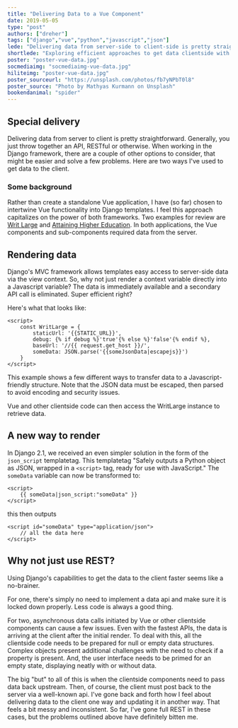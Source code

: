 ```yaml
---
title: "Delivering Data to a Vue Component"
date: 2019-05-05
type: "post"
authors: ["dreher"]
tags: ["django","vue","python","javascript","json"]
lede: "Delivering data from server-side to client-side is pretty straightforward. Generally, you just throw together an API, RESTful or otherwise. When working in the Django framework, there are a couple of other options to consider, that might be easier and solve a few problems."
shortlede: "Exploring efficient approaches to get data clientside with Django and Vue."
poster: "poster-vue-data.jpg"
socmediaimg: "socmediaimg-vue-data.jpg"
hiliteimg: "poster-vue-data.jpg"
poster_sourceurl: "https://unsplash.com/photos/fb7yNPbT0l8"
poster_source: "Photo by Mathyas Kurmann on Unsplash"
bookendanimal: "spider"
---
```


## Special delivery

Delivering data from server to client is pretty straightforward. Generally, you just throw together an API, RESTful or otherwise. When working in the Django framework, there are a couple of other options to consider, that might be easier and solve a few problems. Here are two ways I've used to get data to the client.

### Some background

Rather than create a standalone Vue application, I have (so far) chosen to intertwine Vue functionality into Django templates. I feel this approach capitalizes on the power of both frameworks. Two examples for review are [Writ Large](https://github.com/ccnmtl/writlarge) and [Attaining Higher Education](https://github.com/ccnmtl/ahemap). In both applications, the Vue components and sub-components required data from the server.

## Rendering data

Django's MVC framework allows templates easy access to server-side data via the view context. So, why not just render a context variable directly into a Javascript variable? The data is immediately available and a secondary API call is eliminated. Super efficient right?

Here's what that looks like:

    <script>
        const WritLarge = {
            staticUrl: '{{STATIC_URL}}',
            debug: {% if debug %}'true'{% else %}'false'{% endif %},
            baseUrl: '//{{ request.get_host }}/',
            someData: JSON.parse('{{someJsonData|escapejs}}')
        }
    </script>

This example shows a few different ways to transfer data to a Javascript-friendly structure. Note that the JSON data must be escaped, then parsed to avoid encoding and security issues.

Vue and other clientside code can then access the WritLarge instance to retrieve data.

## A new way to render

In Django 2.1, we received an even simpler solution in the form of the `json_script` templatetag. This templatetag "Safely outputs a Python object as JSON, wrapped in a `<script>` tag, ready for use with JavaScript." The `someData` variable can now be transformed to:

    <script>
        {{ someData|json_script:"someData" }}
    </script>

this then outputs

    <script id="someData" type="application/json">
        // all the data here
    </script>


## Why not just use REST?

Using Django's capabilities to get the data to the client faster seems like a no-brainer.

For one, there's simply no need to implement a data api and make sure it is locked down properly. Less code is always a good thing.

For two, asynchronous data calls initiated by Vue or other clientside components can cause a few issues. Even with the fastest APIs, the data is arriving at the client after the initial render. To deal with this, all the clientside code needs to be prepared for null or empty data structures. Complex objects present additional challenges with the need to check if a property is present. And, the user interface needs to be primed for an empty state, displaying neatly with or without data. 

The big "but" to all of this is when the clientside components need to pass data back upstream. Then, of course, the client must post back to the server via a well-known api. I've gone back and forth how I feel about delivering data to the client one way and updating it in another way. That feels a bit messy and inconsistent. So far, I've gone full REST in these cases, but the problems outlined above have definitely bitten me.





